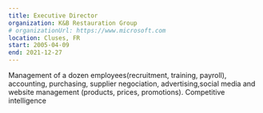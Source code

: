 ```yaml
---
title: Executive Director
organization: K&B Restauration Group
# organizationUrl: https://www.microsoft.com
location: Cluses, FR
start: 2005-04-09
end: 2021-12-27
---
```


Management of a dozen employees(recruitment, training,
payroll), accounting, purchasing, supplier negociation,
advertising,social media and website management (products, prices, promotions).
Competitive intelligence